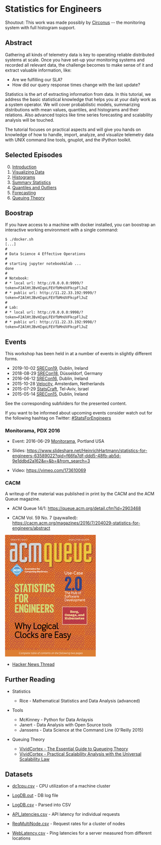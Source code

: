 # Statistics for Engineers

Shoutout: This work was made possibly by [Circonus](circonus.com) -- the monitoring system with full histogram support.

## Abstract

Gathering all kinds of telemetry data is key to operating reliable distributed systems at scale. Once you have set-up your monitoring systems and recorded all relevant data, the challenge becomes to make sense of it and extract valuable information, like:

* Are we fulfilling our SLA?
* How did our query response times change with the last update?

Statistics is the art of extracting information from data. In this tutorial, we address the basic statistical knowledge that helps you at your daily work as a system operator. We will cover probabilistic models, summarizing distributions with mean values, quantiles, and histograms and their relations. Also advanced topics like time series forecasting and scalability analysis will be touched.

The tutorial focuses on practical aspects and will give you hands on knowledge of how to handle, import, analyze, and visualize telemetry data with UNIX command line tools, gnuplot, and the iPython toolkit.

## Selected Episodes

0. [Introduction](2015-10-28-Velocity-Amsterdam/Episode%200%20--%20Introduction.ipynb)
1. [Visualizing Data](2015-10-28-Velocity-Amsterdam/Episode%201%20--%20Visualizing%20Data.ipynb)
2. [Histograms](2015-10-28-Velocity-Amsterdam/Episode%202%20--%20Histograms.ipynb)
3. [Summary Statistics](2015-10-28-Velocity-Amsterdam/Episode%203%20--%20Summary%20Statistics.ipynb)
4. [Quantiles and Outliers](2015-10-28-Velocity-Amsterdam/Episode%204%20--%20Quantiles%20and%20Outliers.ipynb)
5. [Forecasting](2015-10-28-Velocity-Amsterdam/Episode%205%20--%20Forecasting.ipynb)
6. [Queuing Theory](2017-10-17-Velocity-London/S8%20-%20Math%20V%20-%20Queuing%20Theory.ipynb)

## Boostrap

If you have access to a machine with docker installed, you can boostrap
an interactive working environment with a single command:

```
$ ./docker.sh
[...]
#
# Data Science 4 Effective Operations
#
# starting jupyter notebook&lab ...
done
#
# Notebook:
# * local url: http://0.0.0.0:9999/?token=F2AlHtJBvHIqoLFEVfbMnUVFkcpFlJuZ
# * public url: http://11.22.33.192:9999/?token=F2AlHtJBvHIqoLFEVfbMnUVFkcpFlJuZ
#
# Lab:
# * local url: http://0.0.0.0:9998/?token=F2AlHtJBvHIqoLFEVfbMnUVFkcpFlJuZ
# * public url: http://11.22.33.192:9998/?token=F2AlHtJBvHIqoLFEVfbMnUVFkcpFlJuZ
```

## Events

This workshop has been held in at a number of events in slightly different forms.

* 2019-10-02 [SRECon19](https://www.usenix.org/conference/srecon19emea/presentation/hartmann-statistics), Dublin, Ireland
* 2018-08-29 [SRECon18](https://www.usenix.org/conference/srecon18europe), Düsseldorf, Germany
* 2016-06-12 [SRECon16](https://srecon16europe.sched.org/event/7VkQ/statistics-for-engineers), Dublin, Ireland
* 2015-10-28 [Velocity](http://velocityconf.com/devops-web-performance-eu-2015/public/schedule/detail/45241), Amsterdam, Netherlands
* 2015-07-29 [StatsCraft](http://www.statscraft.org.il/), Tel-Aviv, Israel
* 2015-05-14 [SRECon15](https://www.usenix.org/conference/srecon15europe/program), Dublin, Ireland

See the corresponding subfolders for the presented content.

If you want to be informed about upcoming events consider watch out for the following hashtag on Twitter: [#StatsForEngineers](https://twitter.com/search?q=%23statsforengineers&src=typd)

### Monitorama, PDX 2016

* Event: 2016-06-29 [Monitorama](http://monitorama.com/2016/pdx.html), Portland USA

* Slides: https://www.slideshare.net/HeinrichHartmann/statistics-for-engineers-63589022?qid=f66fa7df-ddd5-48fb-ab5d-9e1ddbd2a162&v=&b=&from_search=3

* Video: https://vimeo.com/173610069

### CACM

A writeup of the material was published in print by the CACM and the ACM Queue magazine.

* ACM Queue 14/1: https://queue.acm.org/detail.cfm?id=2903468

* CACM Vol. 59 No. 7 (paywalled): https://cacm.acm.org/magazines/2016/7/204029-statistics-for-engineers/abstract

![](img/acmq.png)

* [Hacker News Thread](https://news.ycombinator.com/item?id=21148092)

## Further Reading

* Statistics
  - Rice - Mathematical Statistics and Data Analysis (advanced)

* Tools
  - McKinney - Python for Data Anlaysis  
  - Janert - Data Analysis with Open Source tools  
  - Janssens - Data Science at the Command Line (O'Reilly 2015)  

* Queuing Theory
  - [VividCortex - The Essential Guide to Queueing Theory](https://www.vividcortex.com/resources/queueing-theory)
  - [VividCortex - Practical Scalability Analysis with the Universal Scalability Law](https://www.vividcortex.com/resources/universal-scalability-law/)

## Datasets

* [dc1cpu.csv](datasets/dc1cpu.csv) - CPU utilization of a machine cluster

* [LogDB.out](datasets/LogDB.out) - DB log file

* [LogDB.csv](datasets/LogDB.csv) - Parsed into CSV
  
* [API_latencies.csv](datasets/API_latencies.csv) - API latency for individual requests

* [ReqMultiNode.csv](datasets/ReqMultiNode.csv) - Request rates for a cluster of nodes

* [WebLatency.csv](datasets/WebLatency.csv) - Ping latencies for a server measured from different locations
